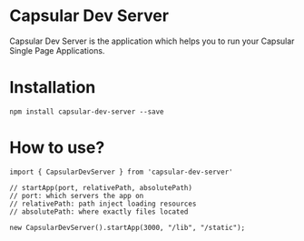 # Capsular Dev Server

Capsular Dev Server is the application which helps you to run your Capsular Single Page Applications.

# Installation

```
npm install capsular-dev-server --save
```

# How to use?

```
import { CapsularDevServer } from 'capsular-dev-server'

// startApp(port, relativePath, absolutePath)
// port: which servers the app on
// relativePath: path inject loading resources
// absolutePath: where exactly files located

new CapsularDevServer().startApp(3000, "/lib", "/static");

```